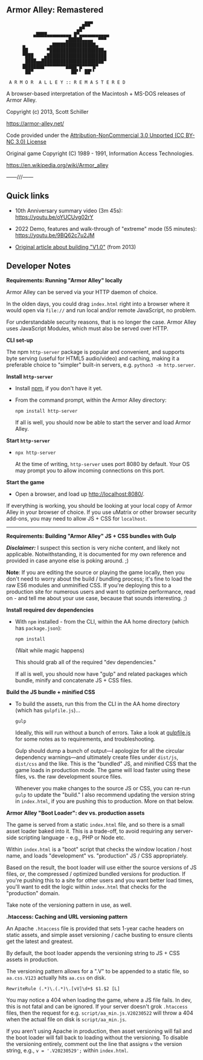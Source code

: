 **Armor Alley: Remastered**
---
~~~
                            ▄██▀      
                          ▄█▀         
          ▄████▄▄▄▄▄▄▄▄▄ █▀▄▄▄▄▄▄▄▄▄▄▄
                      ▄█████▄▄▄▄  ▀▀▀ 
      ▄         ▄████████████████▄   
      ██       ▀████████████████████▄
      ▀███    ▄██████████████████████
       ████▄▄███████████████████████▀ 
      ████████▀▀▀▀▀▀▀▀████▀█▀▀▀▀█▀
       ██▀              ██▘▘ ██▘▘

 A R M O R  A L L E Y :: R E M A S T E R E D
~~~

A browser-based interpretation of the Macintosh + MS-DOS releases of Armor Alley.

Copyright (c) 2013, Scott Schiller

https://armor-alley.net/

Code provided under the [Attribution-NonCommercial 3.0 Unported (CC BY-NC 3.0) License](https://creativecommons.org/licenses/by-nc/3.0/)

Original game Copyright (C) 1989 - 1991, Information Access Technologies.

https://en.wikipedia.org/wiki/Armor_alley

——///——

## Quick links

* 10th Anniversary summary video (3m 45s): https://youtu.be/oYUCUvg02rY

* 2022 Demo, features and walk-through of "extreme" mode (55 minutes): https://youtu.be/9BQ62c7u2JM 

* [Original article about building "V1.0"](https://www.schillmania.com/content/entries/2013/armor-alley-web-prototype/) (from 2013)


## Developer Notes

**Requirements: Running "Armor Alley" locally**

Armor Alley can be served via your HTTP daemon of choice.

In the olden days, you could drag `index.html` right into a browser where it would open via `file://` and run local and/or remote JavaScript, no problem.

For understandable security reasons, that is no longer the case. Armor Alley uses JavaScript Modules, which must also be served over HTTP.

**CLI set-up**

The npm `http-server` package is popular and convenient, and supports byte serving (useful for HTML5 audio/video) and caching, making it a preferable choice to "simpler" built-in servers, e.g. `python3 -m http.server`.

**Install `http-server`**

* Install [npm](https://npmjs.org), if you don't have it yet.

* From the command prompt, within the Armor Alley directory:

    `npm install http-server`

    If all is well, you should now be able to start the server and load Armor Alley.

**Start `http-server`**

* `npx http-server`

  At the time of writing, `http-server` uses port 8080 by default. Your OS may prompt you to allow incoming connections on this port.

**Start the game**

* Open a browser, and load up [http://localhost:8080/](http://localhost:8080/).

If everything is working, you should be looking at your local copy of Armor Alley in your browser of choice. If you use uMatrix or other browser security add-ons, you may need to allow JS + CSS for `localhost`.

---

**Requirements: Building "Armor Alley" JS + CSS bundles with Gulp**

**_Disclaimer:_** I suspect this section is very niche content, and likely not applicable. Notwithstanding, it is documented for my own reference and provided in case anyone else is poking around. ;)

**Note**: If you are editing the source or playing the game locally, then you don't need to worry about the build / bundling process; it's fine to load the raw ES6 modules and unminified CSS. If you're deploying this to a production site for numerous users and want to optimize performance, read on - and tell me about your use case, because that sounds interesting. ;)

**Install required dev dependencies**

* With `npm` installed - from the CLI, within the AA home directory (which has `package.json`):

  `npm install`

  (Wait while magic happens)

  This should grab all of the required "dev dependencies."

  If all is well, you should now have "gulp" and related packages which bundle, minify and concatenate JS + CSS files.

**Build the JS bundle + minified CSS**

* To build the assets, run this from the CLI in the AA home directory (which has `gulpfile.js`)...

  `gulp`

  Ideally, this will run without a bunch of errors. Take a look at [gulpfile.js](gulpfile.js) for some notes as to requirements, and troubleshooting.

  Gulp should dump a bunch of output—I apologize for all the circular dependency warnings—and ultimately create files under `dist/js`, `dist/css` and the like. This is the "bundled" JS, and minified CSS that the game loads in production mode. The game will load faster using these files, vs. the raw development source files.

  Whenever you make changes to the source JS or CSS, you can re-run `gulp` to update the "build." I also recommend updating the version string in `index.html`, if you are pushing this to production. More on that below.

**Armor Alley "Boot Loader": dev vs. production assets**

The game is served from a static `index.html` file, and so there is a small asset loader baked into it. This is a trade-off, to avoid requiring any server-side scripting language - e.g., PHP or Node etc.

Within `index.html` is a "boot" script that checks the window location / host name, and loads "development" vs. "production" JS / CSS appropriately.

Based on the result, the boot loader will use either the source versions of JS files, _or_, the compressed / optimized bundled versions for production. If you're pushing this to a site for other users and you want better load times, you'll want to edit the logic within `index.html` that checks for the "production" domain.

Take note of the versioning pattern in use, as well.

**.htaccess: Caching and URL versioning pattern**

An Apache `.htaccess` file is provided that sets 1-year cache headers on static assets, and simple asset versioning / cache busting to ensure clients get the latest and greatest.

By default, the boot loader appends the versioning string to JS + CSS assets in production.

The versioning pattern allows for a ".V" to be appended to a static file, so `aa.css.V123` actually hits `aa.css` on disk.
```
RewriteRule (.*)\.(.*)\.[vV]\d+$ $1.$2 [L]
```
You may notice a 404 when loading the game, where a JS file fails. In dev, this is not fatal and can be ignored. If your server doesn't grok `.htaccess` files, then the request for e.g. `script/aa_min.js.V20230522` will throw a 404 when the actual file on disk is `script/aa_min.js`.

If you aren't using Apache in production, then asset versioning will fail and the boot loader will fall back to loading without the versioning. To disable the versioning entirely, comment out the line that assigns `v` the version string, e.g., `v = '.V20230529';` within `index.html`.
